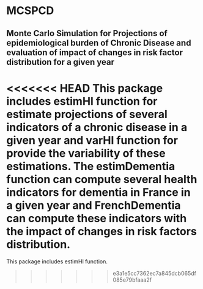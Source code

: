 # MCSPCD

## Monte Carlo Simulation for Projections of epidemiological burden of Chronic Disease and evaluation of impact of changes in risk factor distribution for a given year

<<<<<<< HEAD
This package includes estimHI function for estimate projections of several indicators of a chronic disease in a given year and varHI function for provide the variability of these estimations.
The estimDementia function can compute several health indicators for dementia in France in a given year and FrenchDementia can compute these indicators with the impact of changes in risk factors distribution.
=======
This package includes estimHI function.
>>>>>>> e3a1e5cc7362ec7a845dcb065df085e79bfaaa2f
